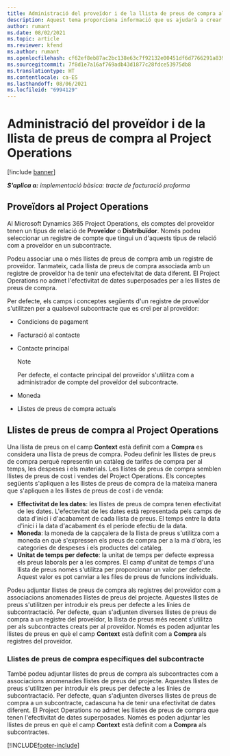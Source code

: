 ```yaml
---
title: Administració del proveïdor i de la llista de preus de compra al Project Operations
description: Aquest tema proporciona informació que us ajudarà a crear i mantenir dades del proveïdor i llistes de preu de compra per a la subcontractació.
author: rumant
ms.date: 08/02/2021
ms.topic: article
ms.reviewer: kfend
ms.author: rumant
ms.openlocfilehash: cf62ef8eb87ac2bc138e63c7f92132e00451df6d7766291a8399a94a070799ab
ms.sourcegitcommit: 7f8d1e7a16af769adb43d1877c28fdce53975db8
ms.translationtype: HT
ms.contentlocale: ca-ES
ms.lasthandoff: 08/06/2021
ms.locfileid: "6994129"
---
```

# <a name="vendor-and-purchase-price-list-management-in-project-operations"></a>Administració del proveïdor i de la llista de preus de compra al Project Operations

[!include [banner](../../includes/dataverse-preview.md)]

_**S'aplica a:** implementació bàsica: tracte de facturació proforma_

## <a name="vendors-in-project-operations"></a>Proveïdors al Project Operations

Al Microsoft Dynamics 365 Project Operations, els comptes del proveïdor tenen un tipus de relació de **Proveïdor** o **Distribuïdor**. Només podeu seleccionar un registre de compte que tingui un d'aquests tipus de relació com a proveïdor en un subcontracte.

Podeu associar una o més llistes de preus de compra amb un registre de proveïdor. Tanmateix, cada llista de preus de compra associada amb un registre de proveïdor ha de tenir una efecteivitat de data diferent. El Project Operations no admet l'efectivitat de dates superposades per a les llistes de preus de compra.

Per defecte, els camps i conceptes següents d'un registre de proveïdor s'utilitzen per a qualsevol subcontracte que es creï per al proveïdor:

- Condicions de pagament
- Facturació al contacte
- Contacte principal

    > [!NOTE]
    > Per defecte, el contacte principal del proveïdor s'utilitza com a administrador de compte del proveïdor del subcontracte.

- Moneda
- Llistes de preus de compra actuals

## <a name="purchase-price-lists-in-project-operations"></a>Llistes de preus de compra al Project Operations

Una llista de preus on el camp **Context** està definit com a **Compra** es considera una llista de preus de compra. Podeu definir les llistes de preus de compra perquè representin un catàleg de tarifes de compra per al temps, les despeses i els materials. Les llistes de preus de compra semblen llistes de preus de cost i vendes del Project Operations. Els conceptes següents s'apliquen a les llistes de preus de compra de la mateixa manera que s'apliquen a les llistes de preus de cost i de venda:

- **Effectivitat de les dates**: les llistes de preus de compra tenen efectivitat de les dates. L'efectevitat de les dates està representada pels camps de data d'inici i d'acabament de cada llista de preus. El temps entre la data d'inici i la data d'acabament és el període efectiu de la data.
- **Moneda**: la moneda de la capçalera de la llista de preus s'utilitza com a moneda en què s'expressen els preus de compra per a la mà d'obra, les categories de despeses i els productes del catàleg.
- **Unitat de temps per defecte**: la unitat de temps per defecte expressa els preus laborals per a les compres. El camp d'unitat de temps d'una llista de preus només s'utilitza per proporcionar un valor per defecte. Aquest valor es pot canviar a les files de preus de funcions individuals.

Podeu adjuntar llistes de preus de compra als registres del proveïdor com a associacions anomenades llistes de preus del projecte. Aquestes llistes de preus s'utilitzen per introduir els preus per defecte a les línies de subcontractació. Per defecte, quan s'adjunten diverses llistes de preus de compra a un registre del proveïdor, la llista de preus més recent s'utilitza per als subcontractes creats per al proveïdor. Només es poden adjuntar les llistes de preus en què el camp **Context** està definit com a **Compra** als registres del proveïdor.

### <a name="subcontract-specific-purchase-price-lists"></a>Llistes de preus de compra específiques del subcontracte

També podeu adjuntar llistes de preus de compra als subcontractes com a associacions anomenades llistes de preus del projecte. Aquestes llistes de preus s'utilitzen per introduir els preus per defecte a les línies de subcontractació. Per defecte, quan s'adjunten diverses llistes de preus de compra a un subcontracte, cadascuna ha de tenir una efectivitat de dates diferent. El Project Operations no admet les llistes de preus de compra que tenen l'efectivitat de dates superposades. Només es poden adjuntar les llistes de preus en què el camp **Context** està definit com a **Compra** als subcontractes.

[!INCLUDE[footer-include](../../includes/footer-banner.md)]
